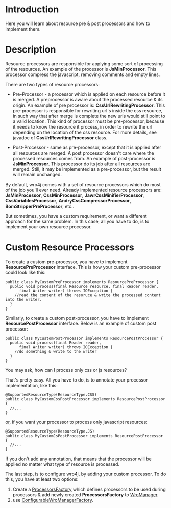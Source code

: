 # Introduction #
Here you will learn about resource pre & post processors and how to implement them.

# Description #
Resource processors are responsible for applying some sort of processing of the resources. An example of the processor is **JsMinProcessor**. This processor compress the javascript, removing comments and empty lines.

There are two types of resource processors:
  * Pre-Processor -  a processor which is applied on each resource before it is merged. A preprocessor is aware about the processed resource & its origin. An example of pre processor is: **CssUrlRewritingProcessor**. This pre-processor is responsible for rewriting url's inside the css resource, in such way that after merge is complete the new urls would still point to a valid location. This kind of processor must be pre-processor, because it needs to know the resource it process, in order to rewrite the url depending on the location of the css resource. For more details, see javadoc of **CssUrlRewritingProcessor** class.

  * Post-Processor - same as pre-processor, except that it is applied after all resources are merged. A post processor doesn't care where the processed resources comes from. An example of post-processor is **JsMinProcessor**. This processor do its job after all resources are merged. Still, it may be implemented as a pre-processor, but the result will remain unchanged.

By default, wro4j comes with a set of resource processors which do most of the job you'll ever need. Already implemented resource processors are: **JsMinProcessor**, **CssMinProcessor**, **JawrCssMinifierProcessor**, **CssVariablesProcessor**, **AndryCssCompressorProcessor**, **BomStripperPreProcessor**, etc..

But sometimes, you have a custom requirement, or want a different approach for the same problem. In this case, all you have to do, is to implement your own resource processor.

# Custom Resource Processors #
To create a custom pre-processor, you have to implement **ResourcePreProcessor** interface. This is how your custom pre-processor could look like this:

```
public class MyCustomPreProcessor implements ResourcePreProcessor {
  public void process(final Resource resource, final Reader reader,
      final Writer writer) throws IOException {
    //read the content of the resoruce & write the processed content into the writer.
  }  
}
```

Similarly, to create a custom post-processor, you have to implement **ResourcePostProcessor** interface. Below is an example of custom post processor:

```
public class MyCustomPostProcessor implements ResourcePostProcessor {
  public void process(final Reader reader,
      final Writer writer) throws IOException {
    //do something & write to the writer
  }  
}
```

You may ask, how can I process only css or js resources?

That's pretty easy. All you have to do, is to annotate your processor implementation, like this:

```
@SupportedResourceType(ResourceType.CSS)
public class MyCustomCssPostProcessor implements ResourcePostProcessor {
  //...
}
```

or, if you want your processor to process only javascript resources:

```
@SupportedResourceType(ResourceType.JS)
public class MyCustomJsPostProcessor implements ResourcePostProcessor {
  //...
}
```

If you don't add any annotation, that means that the processor will be applied no matter what type of resource is processed.

The last step, is to configure wro4j, by adding your custom processor. To do this, you have at least two options:
  1. Create a [ProcessorsFactory](ProcessorsManagement.md) which defines processors to be used during processors & add newly created **ProcessorsFactory** to [WroManager](WroManager.md).
  1. use [ConfigurableWroManagerFactory](ConfigurableWroManagerFactory.md).